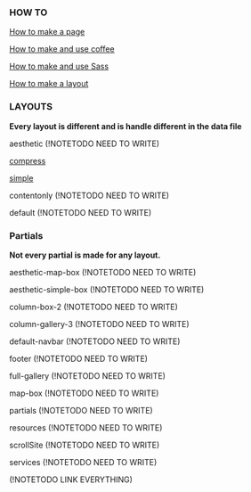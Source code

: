 ### HOW TO
[How to make a page](https://github.com/josuerojasrojas/Modulos-Design/blob/master/docs/HowToMakeAPage.md)

[How to make and use coffee](https://github.com/josuerojasrojas/Modulos-Design/blob/master/docs/HowToMakeCoffee.md)

[How to make and use Sass](https://github.com/josuerojasrojas/Modulos-Design/blob/master/docs/HowToMakeSass.md)

[How to make a layout](https://github.com/josuerojasrojas/Modulos-Design/blob/master/docs/HowToMakeALayout.md)

### LAYOUTS
__Every layout is different and is handle different in the data file__

aesthetic (!NOTETODO NEED TO WRITE)

[compress](https://github.com/josuerojasrojas/Modulos-Design/blob/master/docs/Layout-compress.md)

[simple](https://github.com/josuerojasrojas/Modulos-Design/blob/master/docs/Layout-simple.md)

contentonly (!NOTETODO NEED TO WRITE)

default (!NOTETODO NEED TO WRITE)

### Partials
__Not every partial is made for any layout.__

aesthetic-map-box (!NOTETODO NEED TO WRITE)

aesthetic-simple-box (!NOTETODO NEED TO WRITE)

column-box-2 (!NOTETODO NEED TO WRITE)

column-gallery-3 (!NOTETODO NEED TO WRITE)

default-navbar (!NOTETODO NEED TO WRITE)

footer (!NOTETODO NEED TO WRITE)

full-gallery (!NOTETODO NEED TO WRITE)

map-box (!NOTETODO NEED TO WRITE)

partials (!NOTETODO NEED TO WRITE)

resources (!NOTETODO NEED TO WRITE)

scrollSite (!NOTETODO NEED TO WRITE)

services (!NOTETODO NEED TO WRITE)


(!NOTETODO LINK EVERYTHING)
